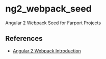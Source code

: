 # ng2_webpack_seed
Angular 2 Webpack Seed for Farport Projects

## References

* [Angular 2 Webpack Introduction](https://angular.io/docs/ts/latest/guide/webpack.html)
